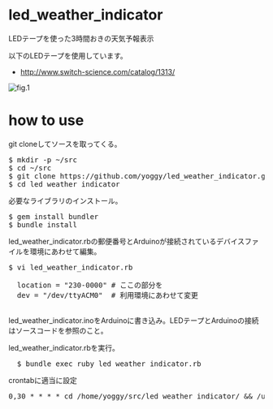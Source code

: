 led_weather_indicator
============
LEDテープを使った3時間おきの天気予報表示

以下のLEDテープを使用しています。
* http://www.switch-science.com/catalog/1313/

![fig.1](http://distilleryimage8.s3.amazonaws.com/00684298bd7a11e2a7ab22000a1f97eb_6.jpg)

how to use
====
git cloneしてソースを取ってくる。
<pre>
$ mkdir -p ~/src
$ cd ~/src
$ git clone https://github.com/yoggy/led_weather_indicator.git
$ cd led_weather_indicator
</pre>

必要なライブラリのインストール。
<pre>
$ gem install bundler
$ bundle install
</pre>

led_weather_indicator.rbの郵便番号とArduinoが接続されているデバイスファイルを環境にあわせて編集。
<pre>
$ vi led_weather_indicator.rb

  location = "230-0000" # ここの部分を
  dev = "/dev/ttyACM0"  # 利用環境にあわせて変更

</pre>

led_weather_indicator.inoをArduinoに書き込み。LEDテープとArduinoの接続はソースコードを参照のこと。

led_weather_indicator.rbを実行。
<pre>
  $ bundle exec ruby led_weather_indicator.rb
</pre>

crontabに適当に設定
<pre>
0,30 * * * * cd /home/yoggy/src/led_weather_indicator/ && /usr/local/bin/bundle exec ruby ./led_weather_indicator.rb
</pre>
